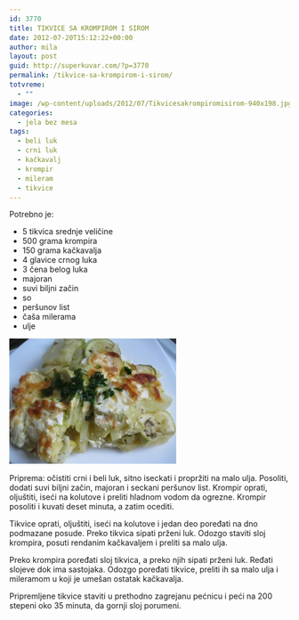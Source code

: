 ```yaml
---
id: 3770
title: TIKVICE SA KROMPIROM I SIROM
date: 2012-07-20T15:12:22+00:00
author: mila
layout: post
guid: http://superkuvar.com/?p=3770
permalink: /tikvice-sa-krompirom-i-sirom/
totvreme:
  - ""
image: /wp-content/uploads/2012/07/Tikvicesakrompiromisirom-940x198.jpg
categories:
  - jela bez mesa
tags:
  - beli luk
  - crni luk
  - kačkavalj
  - krompir
  - mileram
  - tikvice
---
```

Potrebno je:

  * 5 tikvica srednje veličine
  * 500 grama krompira
  * 150 grama kačkavalja
  * 4 glavice crnog luka
  * 3 čena belog luka
  * majoran
  * suvi biljni začin
  * so
  * peršunov list
  * čaša milerama
  * ulje

<img class="alignnone size-medium wp-image-3771" title="Tikvicesakrompiromisirom" src="/wp-content/uploads/2012/07/Tikvicesakrompiromisirom-300x225.jpg" alt="" width="300" height="225" /> 

Priprema: očistiti crni i beli luk, sitno iseckati i propržiti na malo ulja. Posoliti, dodati suvi biljni začin, majoran i seckani peršunov list. Krompir oprati, oljuštiti, iseći na kolutove i preliti hladnom vodom da ogrezne. Krompir posoliti i kuvati deset minuta, a zatim ocediti.

Tikvice oprati, oljuštiti, iseći na kolutove i jedan deo poređati na dno podmazane posude. Preko tikvica sipati prženi luk. Odozgo staviti sloj krompira, posuti rendanim kačkavaljem i preliti sa malo ulja.

Preko krompira poređati sloj tikvica, a preko njih sipati prženi luk. Ređati slojeve dok ima sastojaka. Odozgo poređati tikvice, preliti ih sa malo ulja i mileramom u koji je umešan ostatak kačkavalja.

Pripremljene tikvice staviti u prethodno zagrejanu pećnicu i peći na 200 stepeni oko 35 minuta, da gornji sloj porumeni.